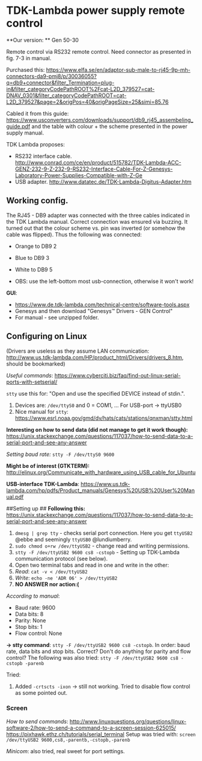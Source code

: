# TDK-Lambda power supply remote control #

**Our version: ** Gen 50-30

Remote control via RS232 remote control. Need connector as presented in fig. 7-3 in manual. 

Purchased this: <https://www.elfa.se/en/adaptor-sub-male-to-rj45-9p-mh-connectors-da9-pmj8/p/30036055?q=db9+connector&filter_Termination=plug-in&filter_categoryCodePathROOT%2Fcat-L2D_379527=cat-DNAV_0301&filter_categoryCodePathROOT=cat-L2D_379527&page=2&origPos=40&origPageSize=25&simi=85.76>

Cabled it from this guide: <https://www.usconverters.com/downloads/support/db9_rj45_assembeling_guide.pdf> and the table with colour + the scheme presented in the power supply manual. 

TDK Lambda proposes: 

* RS232 interface cable. <http://www.conrad.com/ce/en/product/515782/TDK-Lambda-ACC-GENZ-232-9-Z-232-9-RS232-Interface-Cable-For-Z-Genesys-Laboratory-Power-Supplies-Compatible-with-Z-Ge>
* USB adapter. <http://www.datatec.de/TDK-Lambda-Digitus-Adapter.htm>

## Working config. ## 

The RJ45 - DB9 adapter was connected with the three cables indicated in the TDK Lambda manual. Correct connection was ensured via buzzing. It turned out that the colour scheme vs. pin was inverted (or somehow the cable was flipped). Thus the following was connected: 

* Orange to DB9 2
* Blue to DB9 3
* White to DB9 5

* OBS: use the left-bottom most usb-connection, otherwise it won't work!

**GUI**:

* <https://www.de.tdk-lambda.com/technical-centre/software-tools.aspx>
* Genesys and then download "Genesys™ Drivers - GEN Control"
* For manual - see unzipped folder. 

## Configuring on Linux ##

(Drivers are useless as they assume LAN communication: <http://www.us.tdk-lambda.com/HP/product_html/Drivers/drivers_8.htm>, should be bookmarked)

_Useful commands_: <https://www.cyberciti.biz/faq/find-out-linux-serial-ports-with-setserial/>

`stty` use this for: "Open and use the specified DEVICE instead of stdin.".

1. Devices are: `/dev/ttyS0` and 0 = COM1, ... For USB-port -> ttyUSB0
2. Nice manual for `stty`: <https://www.esrl.noaa.gov/gmd/dv/hats/cats/stations/qnxman/stty.html>

**Interesting on how to send data (did not manage to get it work though):** <https://unix.stackexchange.com/questions/117037/how-to-send-data-to-a-serial-port-and-see-any-answer>

_Setting baud rate:_ `stty -F /dev/ttyS0 9600`

**Might be of interest (GTKTERM):** <http://elinux.org/Communicate_with_hardware_using_USB_cable_for_Ubuntu>

**USB-interface TDK-Lambda**: <https://www.us.tdk-lambda.com/hp/pdfs/Product_manuals/Genesys%20USB%20User%20Manual.pdf>

##Setting up ##
**Following this:**  <https://unix.stackexchange.com/questions/117037/how-to-send-data-to-a-serial-port-and-see-any-answer>

1. `dmesg | grep tty` - checks serial port connection. Here you get `ttyUSB2` @ebbe and seemingly `ttyUSB0` @lundiumberry.
2. `sudo chmod o+rw /dev/ttyUSB2` - change read and writing permissions.
3. `stty -F /dev/ttyUSB2 9600 cs8 -cstopb` - Setting up TDK-Lambda communication protocol (see below).
4. Open two terminal tabs and read in one and write in the other:
5. _Read_: `cat -v < /dev/ttyUSB2`
5. _Write_: `echo -ne 'ADR 06' > /dev/ttyUSB2`
6. **NO ANSWER nor action:(**

_According to manual_:

* Baud rate: 9600
* Data bits: 8
* Parity: None
* Stop bits: 1
* Flow control: None

**-> stty command**: `stty -F /dev/ttyUSB2 9600 cs8 -cstopb`. In order: baud rate, data bits and stop bits. Correct? Don't do anything for parity and flow control?
The following was also tried: `stty -F /dev/ttyUSB2 9600 cs8 -cstopb -parenb`

Tried:

1. Added `-crtscts -ixon` -> still not working. Tried to disable flow control as some pointed out.

### Screen ###

_How to send commands_: <http://www.linuxquestions.org/questions/linux-software-2/how-to-send-a-command-to-a-screen-session-625015/>
<https://pixhawk.ethz.ch/tutorials/serial_terminal>
Setup was tried with: `screen /dev/ttyUSB2 9600,cs8,-parentb,-cstopb,-parenb`

_Minicom_: also tried, real sweet for port settings.
